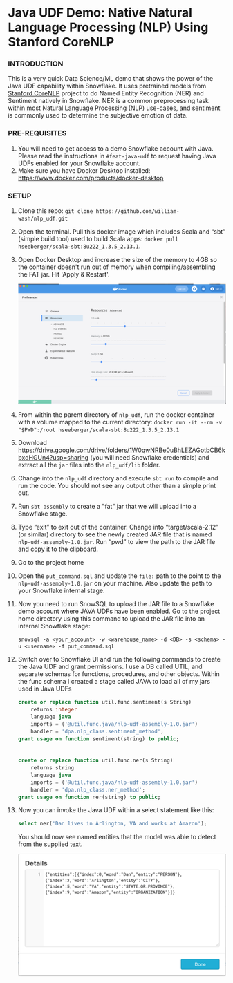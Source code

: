 # Java UDF Demo: Native Natural Language Processing (NLP) Using Stanford CoreNLP

### INTRODUCTION

This is a very quick Data Science/ML demo that shows the power of the Java UDF capability within Snowflake. It uses pretrained models from [Stanford CoreNLP](https://stanfordnlp.github.io/CoreNLP/) project to do Named Entity Recognition (NER) and Sentiment natively in Snowflake. NER is a common preprocessing task within most Natural Language Processing (NLP) use-cases, and sentiment is commonly used to determine the subjective emotion of data. 

### PRE-REQUISITES

1. You will need to get access to a demo Snowflake account with Java. Please read the instructions in `#feat-java-udf` to request having Java UDFs enabled for your Snowflake account.
2. Make sure you have Docker Desktop installed: https://www.docker.com/products/docker-desktop

### SETUP

1. Clone this repo: `git clone https://github.com/william-wash/nlp_udf.git`

2. Open the terminal. Pull this docker image which includes Scala and “sbt” (simple build tool) used to build Scala apps: `docker pull hseeberger/scala-sbt:8u222_1.3.5_2.13.1`.

3. Open Docker Desktop and increase the size of the memory to 4GB so the container doesn't run out of memory when compiling/assembling the FAT jar. Hit 'Apply & Restart'.

    ![Docker settings](/images/docker_settings.png)

4. From within the parent directory of `nlp_udf`, run the docker container with a volume mapped to the current directory: `docker run -it --rm -v "$PWD":/root hseeberger/scala-sbt:8u222_1.3.5_2.13.1`

5. Download https://drive.google.com/drive/folders/1W0qwNRBe0uBhLEZAGotbCB6kbxdHGUn4?usp=sharing (you will need Snowflake credentials) and extract all the `jar` files into the `nlp_udf/lib` folder. 

6. Change into the `nlp_udf` directory and execute `sbt run` to compile and run the code. You should not see any output other than a simple print out.

7. Run `sbt assembly` to create a "fat" jar that we will upload into a Snowflake stage.

8. Type “exit” to exit out of the container. Change into “target/scala-2.12” (or similar) directory to see the newly created JAR file that is named `nlp-udf-assembly-1.0.jar`. Run “pwd” to view the path to the JAR file and copy it to the clipboard.

9. Go to the project home

10. Open the `put_command.sql` and update the `file:` path to the point to the `nlp-udf-assembly-1.0.jar` on your machine. Also update the path to your Snowflake  internal stage.

11. Now you need to run SnowSQL to upload the JAR file to a Snowflake demo account where JAVA UDFs have been enabled. Go to the project home directory using this command to upload the JAR file into an internal Snowflake stage:

    ```
    snowsql -a <your_account> -w <warehouse_name> -d <DB> -s <schema> -u <username> -f put_command.sql
    ```

12. Switch over to Snowflake UI and run the following commands to create the Java UDF and grant permissions. I use a DB called UTIL, and separate schemas for functions, procedures, and other objects. Within the func schema I created a stage called JAVA to load all of my jars used in Java UDFs

    ```sql
    create or replace function util.func.sentiment(s String)
        returns integer
        language java
        imports = ('@util.func.java/nlp-udf-assembly-1.0.jar')
        handler = 'dpa.nlp_class.sentiment_method';
    grant usage on function sentiment(string) to public;


    create or replace function util.func.ner(s String)
        returns string
        language java
        imports = ('@util.func.java/nlp-udf-assembly-1.0.jar')
        handler = 'dpa.nlp_class.ner_method';
    grant usage on function ner(string) to public;
    ``` 

13. Now you can invoke the Java UDF within a select statement like this:

    ```sql
    select ner('Dan lives in Arlington, VA and works at Amazon');
    ```

    You should now see named entities that the model was able to detect from the supplied text.

    ![model output](/images/output.png)
